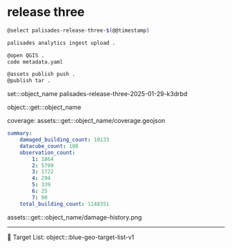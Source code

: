 # release three

```bash
@select palisades-release-three-$(@@timestamp)

palisades analytics ingest upload .

@open QGIS .
code metadata.yaml

@assets publish push .
@publish tar .
```

set:::object_name palisades-release-three-2025-01-29-k3drbd

object:::get:::object_name

coverage: assets:::get:::object_name/coverage.geojson

```yaml
summary:
    damaged_building_count: 10133
    datacube_count: 108
    observation_count:
        1: 1864
        2: 5799
        3: 1722
        4: 294
        5: 339
        6: 25
        7: 90
    total_building_count: 1148351
```

assets:::get:::object_name/damage-history.png

---

🎯 Target List: object:::blue-geo-target-list-v1